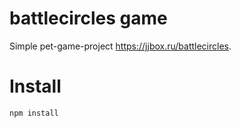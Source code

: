 # battlecircles game
Simple pet-game-project https://jjbox.ru/battlecircles.

# Install

```bash
npm install
```
